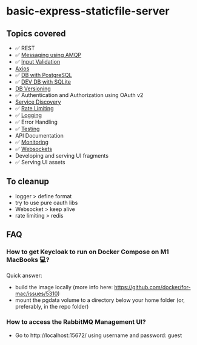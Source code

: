 # basic-express-staticfile-server

## Topics covered

- ✅ REST
- ✅ [Messaging using AMQP](https://www.npmjs.com/package/amqplib)
- ✅ [Input Validation](https://express-validator.github.io/docs/)
- [Axios](https://blog.openreplay.com/fetch-vs-axios-which-is-the-best-library-for-making-http-requests)
- ✅ [DB with PostgreSQL](https://typeorm.io/#/)
- ✅ [DEV DB with SQLite](https://typeorm.io/#/)
- [DB Versioning](https://typeorm.io/#/migrations)
- ✅ Authentication and Authorization using OAuth v2
- [Service Discovery](https://github.com/jquatier/eureka-js-client)
- ✅ [Rate Limiting](https://github.com/animir/node-rate-limiter-flexible/wiki/Express-Middleware)
- ✅ [Logging](https://geshan.com.np/blog/2021/01/nodejs-logging-library/)
- ✅ Error Handling
- ✅ [Testing](https://dev.to/nedsoft/testing-nodejs-express-api-with-jest-and-supertest-1km6)
- API Documentation
- ✅ [Monitoring](https://stackabuse.com/nodejs-application-monitoring-with-prometheus-and-grafana)
- ✅ [Websockets](https://www.npmjs.com/package/ws)
- Developing and serving UI fragments
- ✅ Serving UI assets

## To cleanup

- logger > define format
- try to use pure oauth libs
- Websocket > keep alive
- rate limiting > redis

## FAQ

### How to get Keycloak to run on Docker Compose on M1 MacBooks 💻?

Quick answer:

- build the image locally (more info here: https://github.com/docker/for-mac/issues/5310)
- mount the pgdata volume to a directory below your home folder (or, preferably, in the repo folder)

### How to access the RabbitMQ Management UI?

- Go to http://localhost:15672/ using username and password: guest
